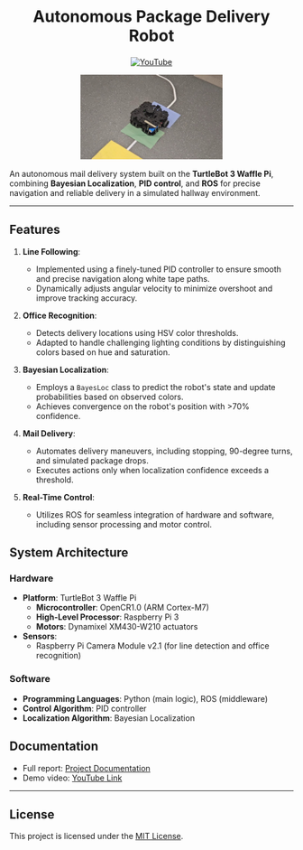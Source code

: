 <h1 align="center">Autonomous Package Delivery Robot</h1>

<p align="center">
    <a href="https://www.youtube.com/watch?v=i5FRlQ0tfMQ">
        <img src="https://img.shields.io/badge/YouTube-red?style=flat-square&logo=youtube&logoColor=white" alt="YouTube" align="center" />
    </a>
</p>

<p align="center"><img width=50% alt="" src="/packagebot.jpg" /></p>

An autonomous mail delivery system built on the **TurtleBot 3 Waffle Pi**, combining **Bayesian Localization**, **PID control**, and **ROS** for precise navigation and reliable delivery in a simulated hallway environment.

---

## Features

1. **Line Following**:
   - Implemented using a finely-tuned PID controller to ensure smooth and precise navigation along white tape paths.
   - Dynamically adjusts angular velocity to minimize overshoot and improve tracking accuracy.

2. **Office Recognition**:
   - Detects delivery locations using HSV color thresholds.
   - Adapted to handle challenging lighting conditions by distinguishing colors based on hue and saturation.

3. **Bayesian Localization**:
   - Employs a `BayesLoc` class to predict the robot's state and update probabilities based on observed colors.
   - Achieves convergence on the robot's position with >70% confidence.

4. **Mail Delivery**:
   - Automates delivery maneuvers, including stopping, 90-degree turns, and simulated package drops.
   - Executes actions only when localization confidence exceeds a threshold.

5. **Real-Time Control**:
   - Utilizes ROS for seamless integration of hardware and software, including sensor processing and motor control.

## System Architecture

### Hardware
- **Platform**: TurtleBot 3 Waffle Pi
  - **Microcontroller**: OpenCR1.0 (ARM Cortex-M7)
  - **High-Level Processor**: Raspberry Pi 3
  - **Motors**: Dynamixel XM430-W210 actuators
- **Sensors**:
  - Raspberry Pi Camera Module v2.1 (for line detection and office recognition)

### Software
- **Programming Languages**: Python (main logic), ROS (middleware)
- **Control Algorithm**: PID controller
- **Localization Algorithm**: Bayesian Localization

## Documentation

- Full report: [Project Documentation](./report.pdf)
- Demo video: [YouTube Link](https://www.youtube.com/watch?v=i5FRlQ0tfMQ)

---

## License

This project is licensed under the [MIT License](LICENSE).
